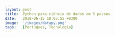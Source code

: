 ```yaml
---
layout: post
title:  Python para ciência de dados em 5 passos
date:   2018-06-15 18:05:55 +0300
image:  '/images/datapy.png'
tags:   [Portugues, Tecnologia]
---
```

